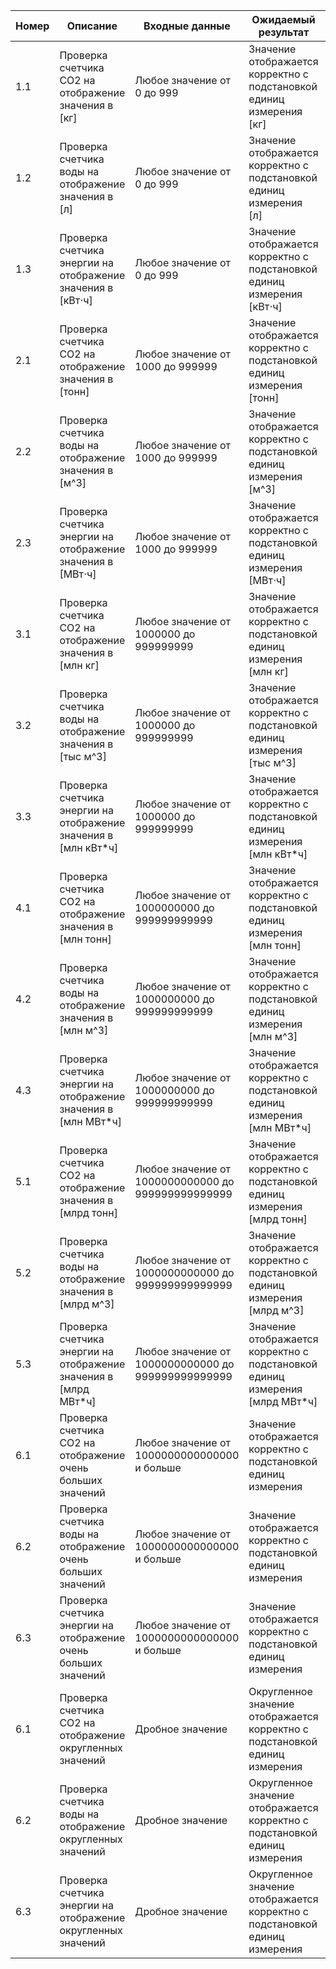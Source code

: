 | Номер | Описание                                                  | Входные данные                 | Ожидаемый результат                                                | Приоритет |
|-------|-----------------------------------------------------------|--------------------------------|---------------------------------------------------------------------|-----------|
| 1.1     | Проверка счетчика CO2 на отображение значения в [кг]						| Любое значение от 0 до 999													| Значение отображается корректно с подстановкой единиц измерения	[кг]				|Высокий|
| 1.2     | Проверка счетчика воды на отображение значения в [л]						| Любое значение от 0 до 999													| Значение отображается корректно	с подстановкой единиц измерения	[л]					|Высокий|
| 1.3     | Проверка счетчика энергии на отображение значения в [кВт⋅ч]			| Любое значение от 0 до 999													| Значение отображается корректно	с подстановкой единиц измерения	[кВт⋅ч]			|Высокий|
| 2.1     | Проверка счетчика CO2 на отображение значения в [тонн]					| Любое значение от 1000 до 999999										| Значение отображается корректно	с подстановкой единиц измерения	[тонн]			|Высокий|
| 2.2     | Проверка счетчика воды на отображение значения в [м^3]					| Любое значение от 1000 до 999999										| Значение отображается корректно	с подстановкой единиц измерения	[м^3]				|Высокий|
| 2.3     | Проверка счетчика энергии на отображение значения в [МВт⋅ч]			| Любое значение от 1000 до 999999										| Значение отображается корректно	с подстановкой единиц измерения	[МВт⋅ч]			|Высокий|
| 3.1     | Проверка счетчика CO2 на отображение значения в [млн кг]				| Любое значение от 1000000 до 999999999							| Значение отображается корректно	с подстановкой единиц измерения	[млн кг]		|Средний|
| 3.2     | Проверка счетчика воды на отображение значения в [тыс м^3]			| Любое значение от 1000000 до 999999999							| Значение отображается корректно	с подстановкой единиц измерения	[тыс м^3]		|Средний|
| 3.3     | Проверка счетчика энергии на отображение значения в [млн кВт*ч]	| Любое значение от 1000000 до 999999999							| Значение отображается корректно	с подстановкой единиц измерения	[млн кВт*ч]	|Средний|
| 4.1     | Проверка счетчика CO2 на отображение значения в [млн тонн]			| Любое значение от 1000000000 до 999999999999				| Значение отображается корректно	с подстановкой единиц измерения	[млн тонн]	|Средний|
| 4.2     | Проверка счетчика воды на отображение значения в [млн м^3]			| Любое значение от 1000000000 до 999999999999				| Значение отображается корректно	с подстановкой единиц измерения	[млн м^3]		|Средний|
| 4.3     | Проверка счетчика энергии на отображение значения в [млн МВт*ч]	| Любое значение от 1000000000 до 999999999999				| Значение отображается корректно	с подстановкой единиц измерения	[млн МВт*ч]	|Средний|
| 5.1     | Проверка счетчика CO2 на отображение значения в [млрд тонн]			| Любое значение от 1000000000000 до 999999999999999	| Значение отображается корректно	с подстановкой единиц измерения	[млрд тонн]	|Низкий|
| 5.2     | Проверка счетчика воды на отображение значения в [млрд м^3]			| Любое значение от 1000000000000 до 999999999999999	| Значение отображается корректно	с подстановкой единиц измерения	[млрд м^3]	|Низкий|
| 5.3     | Проверка счетчика энергии на отображение значения в [млрд МВт*ч]| Любое значение от 1000000000000 до 999999999999999	| Значение отображается корректно	с подстановкой единиц измерения	[млрд МВт*ч]|Низкий|
| 6.1     | Проверка счетчика CO2 на отображение очень больших значений			| Любое значение от 1000000000000000 и больше					| Значение отображается корректно с подстановкой единиц измерения						  |Низкий|
| 6.2     | Проверка счетчика воды на отображение очень больших значений		| Любое значение от 1000000000000000 и больше					| Значение отображается корректно	с подстановкой единиц измерения						  |Низкий|
| 6.3     | Проверка счетчика энергии на отображение очень больших значений	| Любое значение от 1000000000000000 и больше					| Значение отображается корректно	с подстановкой единиц измерения						  |Низкий|
| 6.1     | Проверка счетчика CO2 на отображение округленных значений			  | Дробное значение                            				| Округленное значение отображается корректно	с подстановкой единиц измерения |Низкий|
| 6.2     | Проверка счетчика воды на отображение округленных значений		  | Дробное значение                          					| Округленное значение отображается корректно	с подстановкой единиц измерения |Низкий|
| 6.3     | Проверка счетчика энергии на отображение округленных значений	  | Дробное значение                            				| Округленное значение отображается корректно	с подстановкой единиц измерения	|Низкий|
